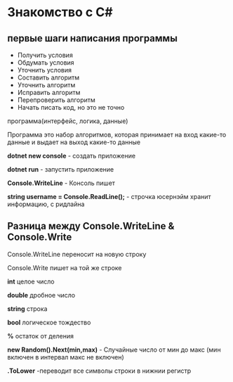 # Знакомство с C#
## первые шаги написания программы
* Получить условия
* Обдумать условия
* Уточнить условия
* Составить алгоритм
* Уточнить алгоритм
* Исправить алгоритм
* Перепроверить алгоритм
* Начать писать код, но это не точно

программа(интерфейс, логика, данные)

Программа это набор алгоритмов, которая принимает на вход какие-то данные и выдает на выход какие-то данные

**dotnet new console** - создать приложение

**dotnet run** - запустить приложение

**Console.WriteLine** - Консоль пишет 

**string username = Console.ReadLine();** - строчка юсернэйм хранит информацию, с ридлайна

## Разница между Console.WriteLine & Console.Write
Console.WriteLine переносит на новую строку

Сonsole.Write пишет на той же строке

**int** целое число

**double** дробное число

**string** строка

**bool** логическое тождество

**%** остаток от деления

**new Random().Next(min,max)** - Случайные число от мин до макс (мин включен в интервал макс не включен)

**.ToLower** -переводит все символы строки в нижнии регистр